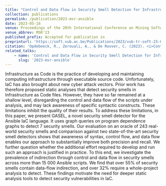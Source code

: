 ```yaml
---
title: "Control and Data Flow in Security Smell Detection for Infrastructure as Code: Is It Worth the Effort?"
collection: publications
permalink: /publication/2023-msr-ansible
date: 2023-05-16
venue: Proceedings of the 20th International Conference on Mining Software Repositories (MSR'23)
venue_abbrev: MSR'23
published_prefix: Accepted for publication in
preprinturl: 'https://soft.vub.ac.be/Publications/2023/vub-tr-soft-23-09.pdf'
citation: 'Opdebeeck, R., Zerouali, A., & De Roover, C. (2023). <i>Control and Data Flow in Security Smell Detection for Infrastructure as Code: Is It Worth the Effort?</i> In Proceedings of the 20th International Conference on Mining Software Repositories (MSR 2023).'
related_talks:
    - name: 'Control and Data Flow in Security Smell Detection for Infrastructure as Code: Is It Worth the Effort?'
      slug: '2023-msr-ansible'
---
```

Infrastructure as Code is the practice of developing
and maintaining computing infrastructure through executable
source code. Unfortunately, IaC has also brought about new
cyber attack vectors. Prior work has therefore proposed static
analyses that detect security smells in Infrastructure as Code
files. However, they have so far remained at a shallow level,
disregarding the control and data flow of the scripts under
analysis, and may lack awareness of specific syntactic constructs.
These limitations inhibit the quality of their results. To address
these limitations, in this paper, we present GASEL, a novel
security smell detector for the Ansible IaC language. It uses
graph queries on program dependence graphs to detect 7 security
smells. Our evaluation on an oracle of 243 real-world security
smells and comparison against two state-of-the-art security smell
detectors shows that awareness of syntax, control flow, and data
flow enables our approach to substantially improve both precision
and recall. We further question whether the additional effort
required to develop and run such an approach is justified in
practice. To this end, we investigate the prevalence of indirection
through control and data flow in security smells across more than
15 000 Ansible scripts. We find that over 55% of security smells
contain data-flow indirection, and over 32% require a whole-project analysis to detect. These findings motivate the need for
deeper static analysis tools to detect security vulnerabilities in
IaC.
